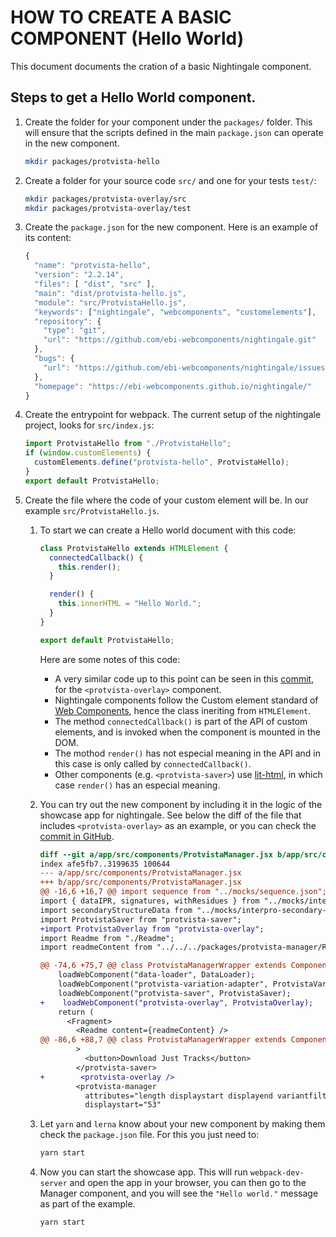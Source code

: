 # HOW TO CREATE A BASIC COMPONENT (Hello World)

This document documents the cration of a basic Nightingale component.

## Steps to get a Hello World component.

1. Create the folder for your component under the `packages/` folder. This will ensure that the scripts defined in the main `package.json` can operate in the new component.
   ```bash
   mkdir packages/protvista-hello
   ```
2. Create a folder for your source code `src/` and one for your tests `test/`:
   ```bash
   mkdir packages/protvista-overlay/src
   mkdir packages/protvista-overlay/test
   ```
3. Create the `package.json` for the new component. Here is an example of its content:

   ```javascript
   {
     "name": "protvista-hello",
     "version": "2.2.14",
     "files": [ "dist", "src" ],
     "main": "dist/protvista-hello.js",
     "module": "src/ProtvistaHello.js",
     "keywords": ["nightingale", "webcomponents", "customelements"],
     "repository": {
       "type": "git",
       "url": "https://github.com/ebi-webcomponents/nightingale.git"
     },
     "bugs": {
       "url": "https://github.com/ebi-webcomponents/nightingale/issues"
     },
     "homepage": "https://ebi-webcomponents.github.io/nightingale/"
   }

   ```

4. Create the entrypoint for webpack. The current setup of the nightingale project, looks for `src/index.js`:
   ```javascript
   import ProtvistaHello from "./ProtvistaHello";
   if (window.customElements) {
     customElements.define("protvista-hello", ProtvistaHello);
   }
   export default ProtvistaHello;
   ```
5. Create the file where the code of your custom element will be. In our example `src/ProtvistaHello.js`.

   1. To start we can create a Hello world document with this code:

      ```javascript
      class ProtvistaHello extends HTMLElement {
        connectedCallback() {
          this.render();
        }

        render() {
          this.innerHTML = "Hello World.";
        }
      }

      export default ProtvistaHello;
      ```

      Here are some notes of this code:

      - A very similar code up to this point can be seen in this [commit](https://github.com/ebi-webcomponents/nightingale/commit/8f23f1fe159052598fe59b0aba1f413fcc47bac3), for the `<protvista-overlay>` component.
      - Nightingale components follow the Custom element standard of [Web Components](https://developer.mozilla.org/en-US/docs/Web/Web_Components), hence the class ineriting from `HTMLElement`.
      - The method `connectedCallback()` is part of the API of custom elements, and is invoked when the component is mounted in the DOM.
      - The mothod `render()` has not especial meaning in the API and in this case is only called by `connectedCallback()`.
      - Other components (e.g. `<protvista-saver>`) use [lit-html](https://lit-html.polymer-project.org/), in which case `render()` has an especial meaning.

   2. You can try out the new component by including it in the logic of the showcase app for nightingale. See below the diff of the file that includes `<protvista-overlay>` as an example, or you can check the [commit in GitHub](https://github.com/ebi-webcomponents/nightingale/commit/16d2e9cbf778c590566518c862bddc959ae4d716).

      ```diff
      diff --git a/app/src/components/ProtvistaManager.jsx b/app/src/components/ProtvistaManager.jsx
      index afe5fb7..3199635 100644
      --- a/app/src/components/ProtvistaManager.jsx
      +++ b/app/src/components/ProtvistaManager.jsx
      @@ -16,6 +16,7 @@ import sequence from "../mocks/sequence.json";
      import { dataIPR, signatures, withResidues } from "../mocks/interpro";
      import secondaryStructureData from "../mocks/interpro-secondary-structure.json";
      import ProtvistaSaver from "protvista-saver";
      +import ProtvistaOverlay from "protvista-overlay";
      import Readme from "./Readme";
      import readmeContent from "../../../packages/protvista-manager/README.md";

      @@ -74,6 +75,7 @@ class ProtvistaManagerWrapper extends Component {
          loadWebComponent("data-loader", DataLoader);
          loadWebComponent("protvista-variation-adapter", ProtvistaVariationAdapter);
          loadWebComponent("protvista-saver", ProtvistaSaver);
      +    loadWebComponent("protvista-overlay", ProtvistaOverlay);
          return (
            <Fragment>
              <Readme content={readmeContent} />
      @@ -86,6 +88,7 @@ class ProtvistaManagerWrapper extends Component {
              >
                <button>Download Just Tracks</button>
              </protvista-saver>
      +        <protvista-overlay />
              <protvista-manager
                attributes="length displaystart displayend variantfilters highlight"
                displaystart="53"
      ```

   3. Let `yarn` and `lerna` know about your new component by making them check the `package.json` file. For this you just need to:
      ```bash
      yarn start
      ```
   4. Now you can start the showcase app. This will run `webpack-dev-server` and open the app in your browser, you can then go to the Manager component, and you will see the `"Hello world."` message as part of the example.
      ```bash
      yarn start
      ```
